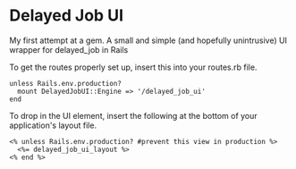 Delayed Job UI
==============
My first attempt at a gem. A small and simple (and hopefully unintrusive) UI wrapper for delayed_job in Rails

To get the routes properly set up, insert this into your routes.rb file.
```
unless Rails.env.production?
  mount DelayedJobUI::Engine => '/delayed_job_ui'
end
```

To drop in the UI element, insert the following at the bottom of your application's layout file.
```
<% unless Rails.env.production? #prevent this view in production %>
  <%= delayed_job_ui_layout %>
<% end %>
```